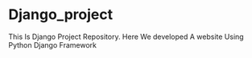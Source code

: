 # Django_project
This Is Django Project Repository. Here We developed A website Using Python Django Framework
